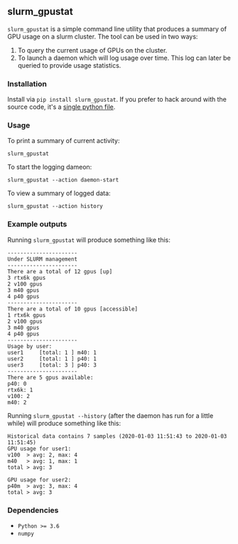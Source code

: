 ## slurm_gpustat

`slurm_gpustat` is a simple command line utility that produces a summary of GPU usage on a slurm cluster. The tool can be used in two ways:
1. To query the current usage of GPUs on the cluster.
2. To launch a daemon which will log usage over time.  This log can later be queried to provide usage statistics.

### Installation

Install via `pip install slurm_gpustat`.  If you prefer to hack around with the source code, it's a [single python file](slurm_gpustat/slurm_gpustat.py).


### Usage

To print a summary of current activity:

`slurm_gpustat`

To start the logging dameon:

`slurm_gpustat --action daemon-start`

To view a summary of logged data:

`slurm_gpustat --action history`


### Example outputs

Running `slurm_gpustat` will produce something like this:

```
----------------------
Under SLURM management
----------------------
There are a total of 12 gpus [up]
3 rtx6k gpus
2 v100 gpus
3 m40 gpus
4 p40 gpus
----------------------
There are a total of 10 gpus [accessible]
1 rtx6k gpus
2 v100 gpus
3 m40 gpus
4 p40 gpus
----------------------
Usage by user:
user1     [total: 1 ] m40: 1
user2     [total: 1 ] p40: 1
user3     [total: 3 ] p40: 3
----------------------
There are 5 gpus available:
p40: 0
rtx6k: 1
v100: 2
m40: 2
```

Running `slurm_gpustat --history` (after the daemon has run for a little while) will produce something like this:

```
Historical data contains 7 samples (2020-01-03 11:51:43 to 2020-01-03 11:51:45)
GPU usage for user1:
v100  > avg: 2, max: 4
m40   > avg: 1, max: 1
total > avg: 3

GPU usage for user2:
p40m  > avg: 3, max: 4
total > avg: 3
```

### Dependencies

* `Python >= 3.6`
* `numpy`
